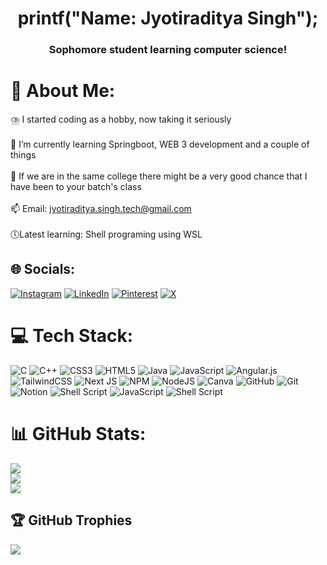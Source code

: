 <h1 align="center">printf("Name: Jyotiraditya Singh");</h1>
<h3 align="center">Sophomore student learning computer science!</h3>     

# 💫 About Me:
⛈️ I started coding as a hobby, now taking it seriously<br><br>🌱 I’m currently learning Springboot, WEB 3 development and a couple of things<br><br>📜 If we are in the same college there might be a very good chance that I have been to your batch's class<br><br>📫 Email: jyotiraditya.singh.tech@gmail.com<br><br>🕔Latest learning: Shell programing using WSL


## 🌐 Socials:
[![Instagram](https://img.shields.io/badge/Instagram-%23E4405F.svg?logo=Instagram&logoColor=white)](https://instagram.com/j_is_sus) [![LinkedIn](https://img.shields.io/badge/LinkedIn-%230077B5.svg?logo=linkedin&logoColor=white)](https://linkedin.com/in/jyotir07) [![Pinterest](https://img.shields.io/badge/Pinterest-%23E60023.svg?logo=Pinterest&logoColor=white)](https://pinterest.com/adityajy) [![X](https://img.shields.io/badge/X-black.svg?logo=X&logoColor=white)](https://x.com/jyotir_aditya01) 

# 💻 Tech Stack:
![C](https://img.shields.io/badge/c-%2300599C.svg?style=flat&logo=c&logoColor=white) ![C++](https://img.shields.io/badge/c++-%2300599C.svg?style=flat&logo=c%2B%2B&logoColor=white) ![CSS3](https://img.shields.io/badge/css3-%231572B6.svg?style=flat&logo=css3&logoColor=white) ![HTML5](https://img.shields.io/badge/html5-%23E34F26.svg?style=flat&logo=html5&logoColor=white) ![Java](https://img.shields.io/badge/java-%23ED8B00.svg?style=flat&logo=openjdk&logoColor=white) ![JavaScript](https://img.shields.io/badge/javascript-%23323330.svg?style=flat&logo=javascript&logoColor=%23F7DF1E) ![Angular.js](https://img.shields.io/badge/angular.js-%23E23237.svg?style=flat&logo=angularjs&logoColor=white) ![TailwindCSS](https://img.shields.io/badge/tailwindcss-%2338B2AC.svg?style=flat&logo=tailwind-css&logoColor=white) ![Next JS](https://img.shields.io/badge/Next-black?style=flat&logo=next.js&logoColor=white) ![NPM](https://img.shields.io/badge/NPM-%23CB3837.svg?style=flat&logo=npm&logoColor=white) ![NodeJS](https://img.shields.io/badge/node.js-6DA55F?style=flat&logo=node.js&logoColor=white) ![Canva](https://img.shields.io/badge/Canva-%2300C4CC.svg?style=flat&logo=Canva&logoColor=white) ![GitHub](https://img.shields.io/badge/github-%23121011.svg?style=flat&logo=github&logoColor=white) ![Git](https://img.shields.io/badge/git-%23F05033.svg?style=flat&logo=git&logoColor=white) ![Notion](https://img.shields.io/badge/Notion-%23000000.svg?style=flat&logo=notion&logoColor=white) ![Shell Script](https://img.shields.io/badge/shell_script-%23121011.svg?style=flat&logo=gnu-bash&logoColor=white) ![JavaScript](https://img.shields.io/badge/javascript-%23323330.svg?style=flat&logo=javascript&logoColor=%23F7DF1E) ![Shell Script](https://img.shields.io/badge/shell_script-%23121011.svg?style=flat&logo=gnu-bash&logoColor=white)
# 📊 GitHub Stats:
![](https://github-readme-stats.vercel.app/api?username=jyotir07&theme=dark&hide_border=false&include_all_commits=false&count_private=false)<br/>
![](https://github-readme-streak-stats.herokuapp.com/?user=jyotir07&theme=dark&hide_border=false)<br/>
![](https://github-readme-stats.vercel.app/api/top-langs/?username=jyotir07&theme=dark&hide_border=false&include_all_commits=false&count_private=false&layout=compact)

## 🏆 GitHub Trophies
![](https://github-profile-trophy.vercel.app/?username=jyotir07&theme=tokyonight&no-frame=false&no-bg=true&margin-w=4)
